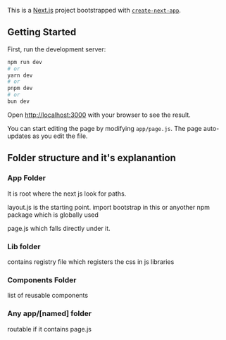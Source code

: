 This is a [Next.js](https://nextjs.org/) project bootstrapped with [`create-next-app`](https://github.com/vercel/next.js/tree/canary/packages/create-next-app).

## Getting Started

First, run the development server:

```bash
npm run dev
# or
yarn dev
# or
pnpm dev
# or
bun dev
```

Open [http://localhost:3000](http://localhost:3000) with your browser to see the result.

You can start editing the page by modifying `app/page.js`. The page auto-updates as you edit the file.

## Folder structure and it's explanantion

### App Folder

It is root where the next js look for paths.

layout.js is the starting point. import bootstrap in this or anyother npm package which is globally used

page.js which falls directly under it.

### Lib folder

contains registry file which registers the css in js libraries

### Components Folder

list of reusable components

### Any app/[named] folder

routable if it contains page.js
